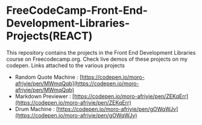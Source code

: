 # FreeCodeCamp-Front-End-Development-Libraries-Projects(REACT)

This repository contains the projects in the Front End Development Libraries course on Freecodecamp.org. Check live demos of these projects on my codepen. Links attached to the various projects

* Random Quote Machine : [https://codepen.io/moro-afriyie/pen/MWmqQqb](https://codepen.io/moro-afriyie/pen/MWmqQqb)
* Markdown Previewer : [https://codepen.io/moro-afriyie/pen/ZEKqErr](https://codepen.io/moro-afriyie/pen/ZEKqErr)
* Drum Machine : [https://codepen.io/moro-afriyie/pen/gOWqWJv](https://codepen.io/moro-afriyie/pen/gOWqWJv)

